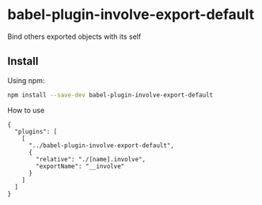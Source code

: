 # babel-plugin-involve-export-default

Bind others exported objects with its self

## Install

Using npm:

```sh
npm install --save-dev babel-plugin-involve-export-default
```

How to use

```
{
  "plugins": [
    [
      "../babel-plugin-involve-export-default",
      {
        "relative": "./[name].involve",
        "exportName": "__involve"
      }
    ]
  ]
}
```